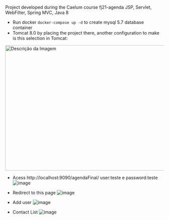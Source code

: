  Project developed during the Caelum course fj21-agenda JSP, Servlet, WebFilter, Spring MVC, Java 8
- Run docker ```docker-compose up -d``` to create mysql 5.7 database container
- Tomcat 8.0 by placing the project there, another configuration to make is this selection in Tomcat:
<img src="https://github.com/walyson-scarazzati/OqueSpringMVCDevmedia/assets/53382989/4c4a08db-8ddc-4cce-a7f0-c09670235fb9" alt="Descrição da Imagem" width="600" height="400" />

- Acess http://localhost:9090/agendaFinal/ user:teste e password:teste
![image](https://github.com/user-attachments/assets/d6a45889-c288-4ee7-9687-1e7cb509c7b7)


- Redirect to this page
![image](https://github.com/user-attachments/assets/2b7e6d81-790a-4a49-9fc2-68c4a17fed9d)

- Add user
![image](https://github.com/user-attachments/assets/90c115da-64ad-4b90-b98b-65bde3e71e28)

- Contact List
![image](https://github.com/user-attachments/assets/98767a0f-26e6-4800-ac25-e27f70f5ad30)
